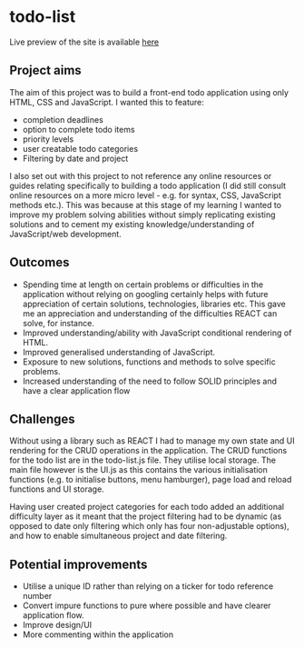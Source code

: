 # todo-list

Live preview of the site is available [here](https://lknapp1888.github.io/todo-list/)

## Project aims

The aim of this project was to build a front-end todo application using only HTML, CSS and JavaScript. I wanted this to feature:
- completion deadlines
- option to complete todo items
- priority levels
- user creatable todo categories
- Filtering by date and project

I also set out with this project to not reference any online resources or guides relating specifically to building a todo application (I did still consult online resources on a more micro level - e.g. for syntax, CSS, JavaScript methods etc.). This was because at this stage of my learning I wanted to improve my problem solving abilities without simply replicating existing solutions and to cement my existing knowledge/understanding of JavaScript/web development.

## Outcomes

- Spending time at length on certain problems or difficulties in the application without relying on googling certainly helps with future appreciation of certain solutions, technologies, libraries etc. This gave me an appreciation and understanding of the difficulties REACT can solve, for instance.
- Improved understanding/ability with JavaScript conditional rendering of HTML.
- Improved generalised understanding of JavaScript.
- Exposure to new solutions, functions and methods to solve specific problems.
- Increased understanding of the need to follow SOLID principles and have a clear application flow

## Challenges

Without using a library such as REACT I had to manage my own state and UI rendering for the CRUD operations in the application. The CRUD functions for the todo list are in the todo-list.js file. They utilise local storage. The main file however is the UI.js as this contains the various initialisation functions (e.g. to initialise buttons, menu hamburger), page load and reload functions and UI storage.

Having user created project categories for each todo added an additional difficulty layer as it meant that the project filtering had to be dynamic (as opposed to date only filtering which only has four non-adjustable options), and how to enable simultaneous project and date filtering.

## Potential improvements

- Utilise a unique ID rather than relying on a ticker for todo reference number
- Convert impure functions to pure where possible and have clearer application flow.
- Improve design/UI
- More commenting within the application